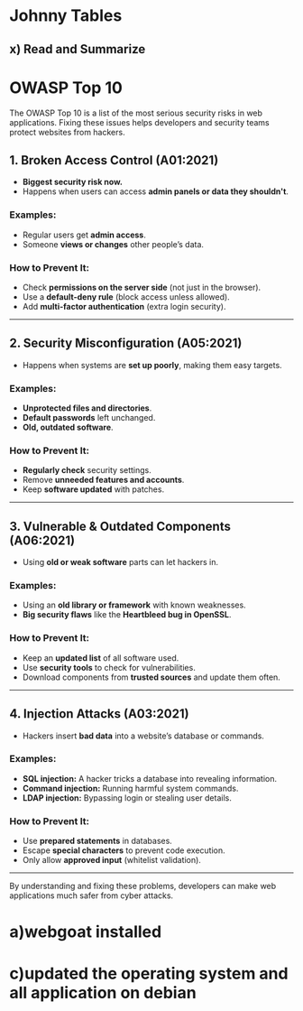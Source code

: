 # Johnny Tables
## x) Read and Summarize 
# OWASP Top 10 

The OWASP Top 10 is a list of the most serious security risks in web applications. Fixing these issues helps developers and security teams protect websites from hackers.

## 1. Broken Access Control (A01:2021)
- **Biggest security risk now.**
- Happens when users can access **admin panels or data they shouldn't**.

### Examples:
- Regular users get **admin access**.
- Someone **views or changes** other people’s data.

### How to Prevent It:
- Check **permissions on the server side** (not just in the browser).
- Use a **default-deny rule** (block access unless allowed).
- Add **multi-factor authentication** (extra login security).

---

## 2. Security Misconfiguration (A05:2021)
- Happens when systems are **set up poorly**, making them easy targets.

### Examples:
- **Unprotected files and directories**.
- **Default passwords** left unchanged.
- **Old, outdated software**.

### How to Prevent It:
- **Regularly check** security settings.
- Remove **unneeded features and accounts**.
- Keep **software updated** with patches.

---

## 3. Vulnerable & Outdated Components (A06:2021)
- Using **old or weak software** parts can let hackers in.

### Examples:
- Using an **old library or framework** with known weaknesses.
- **Big security flaws** like the **Heartbleed bug in OpenSSL**.

### How to Prevent It:
- Keep an **updated list** of all software used.
- Use **security tools** to check for vulnerabilities.
- Download components from **trusted sources** and update them often.

---

## 4. Injection Attacks (A03:2021)
- Hackers insert **bad data** into a website’s database or commands.

### Examples:
- **SQL injection:** A hacker tricks a database into revealing information.
- **Command injection:** Running harmful system commands.
- **LDAP injection:** Bypassing login or stealing user details.

### How to Prevent It:
- Use **prepared statements** in databases.
- Escape **special characters** to prevent code execution.
- Only allow **approved input** (whitelist validation).

---

By understanding and fixing these problems, developers can make web applications much safer from cyber attacks.


# a)webgoat installed
# c)updated the operating system and all application on debian

